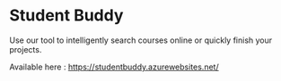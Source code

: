 # Student Buddy
Use our tool to intelligently search courses online or quickly finish your projects.

Available here : https://studentbuddy.azurewebsites.net/

